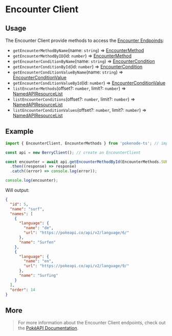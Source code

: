 # Encounter Client

## Usage

The Encounter Client provide methods to access the [Encounter Endpoinds](https://pokeapi.co/docs/v2#encounters-section):

- `getEncounterMethodByName`(name: `string`) => [EncounterMethod](typings/encounter-typings?id=encounter-method)
- `getEncounterMethodByID`(id: `number`) => [EncounterMethod](typings/encounter-typings?id=encounter-method)
- `getEncounterConditionByName`(name: `string`) => [EncounterCondition](typings/encounter-typings?id=encounter-condition)
- `getEncounterConditionById`(id: `number`) => [EncounterCondition](typings/encounter-typings?id=encointer-condition)
- `getEncounterConditionValueByName`(name: `string`) => [EncounterConditionValue](typings/encounter-typings?id=encounter-condition-value)
- `getEncounterConditionValueById`(id: `number`) => [EncounterConditionValue](typings/encounter-typings?id=encointer-condition-value)
- `listEncunterMethods`(offset?: `number`, limit?: `number`) => [NamedAPIResourceList](typings/common-typings?id=named-api-resource-list)
- `listEncounterConditions`(offset?: `number`, limit?: `number`) => [NamedAPIResourceList](typings/common-typings?id=named-api-resource-list)
- `listEncounterConditionValues`(offset?: `number`, limit?: `number`) => [NamedAPIResourceList](typings/common-typings?id=named-api-resource-list)

## Example

```js
import { EncounterClient, EncounterMethods } from 'pokenode-ts'; // import the EncounterClient (EncounterMethods enum is fully optional)

const api = new BerryClient(); // create an EncounterClient

const encounter = await api.getEncounterMethodById(EncounterMethods.SURF) // using method getEncounterMethodById()
  .then((response) => response)
  .catch((error) => console.log(error));

console.log(encounter);
```

Will output:

```json
{
  "id": 5,
  "name": "surf",
  "names": [
    {
      "language": {
        "name": "de",
        "url": "https://pokeapi.co/api/v2/language/6/"
      },
      "name": "Surfen"
    },
    {
      "language": {
        "name": "en",
        "url": "https://pokeapi.co/api/v2/language/9/"
      },
      "name": "Surfing"
    }
  ],
  "order": 14
}
```

## More

> For more information about the Encounter Client endpoints, check out the [PokéAPI Documentation](https://pokeapi.co/docs/v2#encounters-section).
